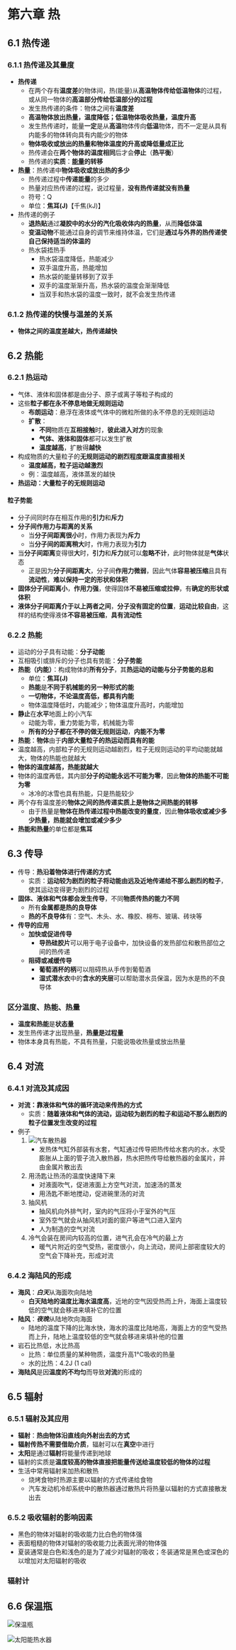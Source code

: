 # 第六章 热

## 6.1 热传递

### 6.1.1 热传递及其量度

- **热传递**
  - 在两个存有**温度差**的物体间，热(能量)从**高温物体传给低温物体**的过程，或从同一物体的**高温部分传给低温部分的过程**
  - 发生热传递的条件：物体之间有**温度差**
  - **高温物体放出热量，温度降低；低温物体吸收热量，温度升高**
  - 发生热传递时，能量**一定**是从**高温**物体传向**低温**物体，而不一定是从具有内能多的物体转向具有内能少的物体
  - **物体吸收或放出的热量和物体温度的升高或降低量成正比**
  - 热传递会在**两个物体的温度相同**后才会**停止**（**热平衡**）
  - 热传递的**实质**：**<u>能量</u>的转移**
- **热量**：热传递中**物体吸收或放出热的多少**
  - 热传递过程中**传递能量**的多少
  - 热量对应热传递的过程，说过程量，**没有热传递就没有热量**
  - 符号：Q
  - 单位：**焦耳(J)**【千焦(kJ)】
- 热传递的例子
  - **退热贴**通过**凝胶中的水分的汽化吸收体内的热量**，从而**降低体温**
  - **变温动物**不能通过自身的调节来维持体温，它们是**通过与外界的热传递使自己保持适当的体温的**
  - 热水袋捂热手
    - 热水袋温度降低，热能减少
    - 双手温度升高，热能增加
    - 热水袋的能量转移到了双手
    - 双手的温度渐渐升高，热水袋的温度会渐渐降低
    - 当双手和热水袋的温度一致时，就不会发生热传递

### 6.1.2 热传递的快慢与温差的关系

- **物体之间的温度差越大，热传递越快**

## 6.2 热能

### 6.2.1 热运动

- 气体、液体和固体都是由分子、原子或离子等粒子构成的
- 这些**粒子都在永不停息地做无规则运动**
  - **布朗运动**：悬浮在液体或气体中的微粒所做的永不停息的无规则运动
  - **扩散**：
    - **不同**物质在**互相接触**时，**彼此进入对方**的现象
    - **气体、液体和固体**都可以发生扩散
    - **温度越高**，扩散得**越快**
- 构成物质的大量粒子的**无规则运动的剧烈程度跟温度直接相关**
  - **温度越高，粒子运动越激烈**
  -  例：温度越高，液体蒸发的越快
- **热运动：大量粒子的无规则运动**

#### 粒子势能

- 分子间同时存在相互作用的**引力**和**斥力**
- **分子间作用力与距离的关系**
  - 当**分子间距离很小**时，作用力表现为**斥力**
  - 当**分子间的距离稍大**时，作用力表现为**引力**
- 当**分子间距离**变得很**大**时，**引力**和**斥力**就可以**忽略不计**，此时物体就是**气体**状态
  - 正是因为**分子间距离大**，分子间**作用力微弱**，因此气体**容易被压缩**且具有**流动性**，**难以保持一定的形状和体积**
- **固体分子间距离小**，**作用力强**，使得固体**不易被压缩或拉伸**，有**确定的形状或体积**
- **液体分子间距离介于以上两者之间**，**分子没有固定的位置**，**运动比较自由**，这样的结构使得液体**不容易被压缩**，**具有流动性**

### 6.2.2 热能

- 运动的分子具有动能：**分子动能**
- 互相吸引或排斥的分子也具有势能：**分子势能**
- **热能（内能）**：构成物体的**所有分子**，其**热运动的动能与分子势能的总和**
  - 单位：**焦耳(J)**
  - **热能**是**不同于机械能的另一种形式的能**
  - **一切物体，不论温度高低，都具有内能**
  - 物体温度降低时，内能减少；物体温度升高时，内能增加
- **静止**在**水平**地面上的小汽车
  - 动能为零，重力势能为零，机械能为零
  - **所有的分子都在不停的做无规则运动**，**内能不为零**
- **热能**：**物体**由于**内部大量粒子的热运动而具有的能**
- 温度越高，内部粒子的无规则运动越剧烈，粒子无规则运动的平均动能就越大，物体的热能也就越大
- **物体的温度越高，热能就越大**
- 物体的温度再低，其内部**分子的动能永远不可能为零**，因此**物体的热能不可能为零**
  - 冰冷的冰雪也具有热能，只是热能较少
- 两个存有温度差的**物体之间的热传递实质上是物体之间热能的转移**
  - 由于热量是**物体在热传递过程中热能改变的量度**，因此**物体吸收或减少多少热量，热能就会增加或减少多少**
- **热能和热量**的单位都是**焦耳**

## 6.3 传导

- 传导：**热沿着物体进行传递的方式**
  - 实质：**运动较为剧烈的粒子将动能由远及近地传递给不那么剧烈的粒子**，使其运动变得更为剧烈的过程
- **固体、液体和气体都会发生传导**，不同**物质传热的能力不同**
  - 所有**金属都是热的良导体**
  - **热的不良导体**有：空气、木头、水、橡胶、棉布、玻璃、砖块等
- **传导的应用**
  - **加快或促进传导**
    - **导热硅胶片**可以用于电子设备中，加快设备的发热部位和散热部位之间的热传递
  - **阻碍或减缓传导**
    - **葡萄酒杯的柄**可以阻碍热从手传到葡萄酒
    - **湿式潜水衣**中的**含水的夹层**可以帮助潜水员保温，因为水是热的不良导体

### 区分温度、热能、热量

- **温度和热能**是**状态量**
- 发生热传递才出现热量，**热量是过程量**
- 物体本身具有热能，不具有热量，只能说吸收热量或放出热量

## 6.4 对流

### 6.4.1 对流及其成因

- **对流：靠液体和气体的循环流动来传热的方式**
  - 实质：**随着液体和气体的流动，运动较为剧烈的粒子和运动不那么剧烈的粒子位置发生改变的过程**
- 例子
  1. ![汽车散热器](https://i.ibb.co/8M02Wpg/vehicle-condenser.png)
     - 发热体气缸外部装有水套，气缸通过传导把热传给水套内的水，水受膨胀从上面的管子流入散热器，热水把热传导给散热器的金属片，并由金属片散出去
  2. 用汤匙让热汤的温度快速降下来
     - 对液面吹气，促进液面上方空气对流，加速汤的蒸发
     - 用汤匙不断地搅动，促进碗里汤的对流
  3. 抽风机
     - 抽风机向外排气时，室内的气压将小于室外的气压
     - 室外空气就会从抽风机对面的窗户等进气口进入室内
     - 人为制造的空气对流
  4. 冷气会装在房间内较高的位置，进气孔会在冷气的最上方
     - 暖气片附近的空气受热，密度很小，向上流动，房间上部密度较大的空气会下降补充，形成对流

### 6.4.2 海陆风的形成

- **海风**：***白天***从海面吹向陆地
  - **白天陆地的温度比海水温度高**，近地的空气因受热而上升，海面上温度较低的空气就会移进来填补它的位置
- **陆风**：***夜晚***从陆地吹向海面
  - 陆地的温度下降的比海水快，海水的温度比陆地高，海面上方的空气受热而上升，陆地上温度较低的空气就会移进来填补他的位置
- 岩石比热低，水比热高
  - 比热：单位质量的某种物质，温度升高1°C吸收的热量
  - 水的比热：4.2J (1 cal)
- **海陆风**是因**温度的不均匀**而导致**对流**的形成的

## 6.5 辐射

### 6.5.1 辐射及其应用

- **辐射**：**热由物体沿直线向外射出去的方式**
- **辐射传热不需要借助介质**，辐射可以在**真空**中进行
- **太阳**是通过**辐射**将能量传递到地球
- 辐射的实质是**温度较高的物体直接把能量传送给温度较低的物体的过程**
- 生活中常用辐射来加热和散热
  - 烧烤食物时热源主要以辐射的方式传递给食物
  - 汽车发动机冷却系统中的散热器通过散热片将热量以辐射的方式直接散发出去

### 6.5.2 吸收辐射的影响因素

- 黑色的物体对辐射的吸收能力比白色的物体强
- 表面粗糙的物体对辐射的吸收能力比表面光滑的物体强
- 夏装通常是白色和浅色的是为了减少对辐射的吸收；冬装通常是黑色或深色的以增加对太阳辐射的吸收

### 辐射计



## 6.6 保温瓶

![保温瓶](https://i.ibb.co/d7WNYS8/image.png)





![太阳能热水器](https://i.ibb.co/4SBRvSt/solar-water-heating.png)

